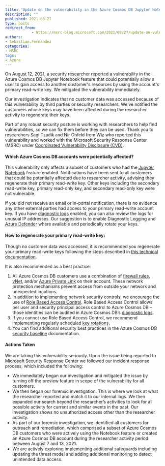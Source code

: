 ```yaml
---
title: 'Update on the vulnerability in the Azure Cosmos DB Jupyter Notebook Feature'
description: ""
published: 2021-08-27
type: posts
redirect_from:
            - https://msrc-blog.microsoft.com/2021/08/27/update-on-vulnerability-in-the-azure-cosmos-db-jupyter-notebook-feature/
authors:
- Sebastian.Fernandez
categories:
- MSRC
tags:
- Azure
---
```

On August 12, 2021, a security researcher reported a vulnerability in the Azure Cosmos DB Jupyter Notebook feature that could potentially allow a user to gain access to another customer's resources by using the account's primary read-write key. We mitigated the vulnerability immediately.

Our investigation indicates that no customer data was accessed because of this vulnerability by third parties or security researchers. We’ve notified the customers whose keys may have been affected during the researcher activity to regenerate their keys.

Part of any robust security posture is working with researchers to help find vulnerabilities, so we can fix them before they can be used. Thank you to researchers Sagi Tzadik and Nir Ohfeld from Wiz who reported this vulnerability and worked with the Microsoft Security Response Center (MSRC) under [Coordinated Vulnerability Disclosure (CVD)](https://www.microsoft.com/en-us/msrc/cvd).

#### Which Azure Cosmos DB accounts were potentially affected?

This vulnerability only affects a subset of customers who had the [Jupyter Notebook](https://docs.microsoft.com/en-us/azure/cosmos-db/cosmosdb-jupyter-notebooks) feature enabled. Notifications have been sent to all customers that could be potentially affected due to researcher activity, advising they regenerate their primary read-write key. Other keys including the secondary read-write key, primary read-only key, and secondary read-only key were not vulnerable.

If you did not receive an email or in-portal notification, there is no evidence any other external parties had access to your primary read-write account key. If you have [diagnostic logs](https://docs.microsoft.com/en-us/azure/cosmos-db/monitor-cosmos-db-reference) enabled, you can also review the logs for unusual IP addresses. Our suggestion is to enable Diagnostic Logging and [Azure Defender](https://docs.microsoft.com/en-us/azure/cosmos-db/cosmos-db-advanced-threat-protection?tabs=azure-portal) where available and periodically rotate your keys.

#### How to regenerate your primary read-write key:

Though no customer data was accessed, it is recommended you regenerate your primary read-write keys following the steps described in [this technical documentation](https://docs.microsoft.com/azure/cosmos-db/secure-access-to-data#primary-keys).

It is also recommended as a best practice:

1. All Azure Cosmos DB customers use a combination of [firewall rules](https://docs.microsoft.com/en-us/azure/cosmos-db/how-to-configure-firewall), [vNet](https://docs.microsoft.com/en-us/azure/cosmos-db/how-to-configure-vnet-service-endpoint), and/or [Azure Private Link](https://docs.microsoft.com/en-us/azure/cosmos-db/how-to-configure-private-endpoints) on their account. These network protection mechanisms prevent access from outside your network and unexpected locations.
2. In addition to implementing network security controls, we encourage the use of [Role Based Access Control](https://docs.microsoft.com/en-us/azure/cosmos-db/how-to-setup-rbac). Role Based Access Control allows per user and security principal access control to Azure Cosmos DB – those identities can be audited in Azure Cosmos DB’s [diagnostic logs](https://docs.microsoft.com/en-us/azure/cosmos-db/monitor-cosmos-db-reference).
3. If you cannot use Role Based Access Control, we recommend implementing regularly scheduled [key rotations](https://docs.microsoft.com/en-us/azure/cosmos-db/secure-access-to-data?tabs=using-primary-key).
4. You can find additional security best practices in the Azure Cosmos DB [security baseline](https://docs.microsoft.com/en-us/security/benchmark/azure/baselines/cosmos-db-security-baseline) documentation.

#### Actions Taken

We are taking this vulnerability seriously. Upon the issue being reported to Microsoft Security Response Center we followed our incident response process, which included the following:

- We immediately began our investigation and mitigated the issue by turning off the preview feature in scope of the vulnerability for all customers.
- We then began our forensic investigation. This is where we look at what the researcher reported and match it to our internal logs. We then expanded our search beyond the researcher’s activities to look for all possible activity for current and similar events in the past. Our investigation shows no unauthorized access other than the researcher activity.
- As part of our forensic investigation, we identified all customers for outreach and remediation, which comprised a subset of Azure Cosmos DB customers who were actively using the Notebook feature or created an Azure Cosmos DB account during the researcher activity period between August 7 and 13, 2021.
- We are actively exploring implementing additional safeguards including updating the threat model and adding additional monitoring to detect unintended data access.
